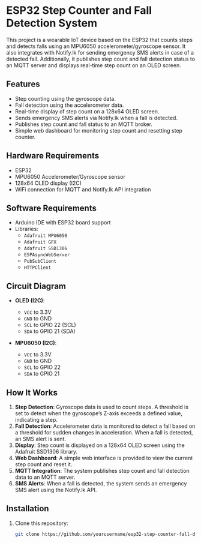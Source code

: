 # ESP32 Step Counter and Fall Detection System

This project is a wearable IoT device based on the ESP32 that counts steps and detects falls using an MPU6050 accelerometer/gyroscope sensor. It also integrates with Notify.lk for sending emergency SMS alerts in case of a detected fall. Additionally, it publishes step count and fall detection status to an MQTT server and displays real-time step count on an OLED screen.

## Features
- Step counting using the gyroscope data.
- Fall detection using the accelerometer data.
- Real-time display of step count on a 128x64 OLED screen.
- Sends emergency SMS alerts via Notify.lk when a fall is detected.
- Publishes step count and fall status to an MQTT broker.
- Simple web dashboard for monitoring step count and resetting step counter.

## Hardware Requirements
- ESP32
- MPU6050 Accelerometer/Gyroscope sensor
- 128x64 OLED display (I2C)
- WiFi connection for MQTT and Notify.lk API integration

## Software Requirements
- Arduino IDE with ESP32 board support
- Libraries:
  - `Adafruit MPU6050`
  - `Adafruit GFX`
  - `Adafruit SSD1306`
  - `ESPAsyncWebServer`
  - `PubSubClient`
  - `HTTPClient`

## Circuit Diagram
- **OLED (I2C)**:
  - `VCC` to 3.3V
  - `GND` to GND
  - `SCL` to GPIO 22 (SCL)
  - `SDA` to GPIO 21 (SDA)
  
- **MPU6050 (I2C)**:
  - `VCC` to 3.3V
  - `GND` to GND
  - `SCL` to GPIO 22
  - `SDA` to GPIO 21

## How It Works
1. **Step Detection**: Gyroscope data is used to count steps. A threshold is set to detect when the gyroscope’s Z-axis exceeds a defined value, indicating a step.
2. **Fall Detection**: Accelerometer data is monitored to detect a fall based on a threshold for sudden changes in acceleration. When a fall is detected, an SMS alert is sent.
3. **Display**: Step count is displayed on a 128x64 OLED screen using the Adafruit SSD1306 library.
4. **Web Dashboard**: A simple web interface is provided to view the current step count and reset it.
5. **MQTT Integration**: The system publishes step count and fall detection data to an MQTT server.
6. **SMS Alerts**: When a fall is detected, the system sends an emergency SMS alert using the Notify.lk API.

## Installation
1. Clone this repository:
   ```bash
   git clone https://github.com/yourusername/esp32-step-counter-fall-detection.git




